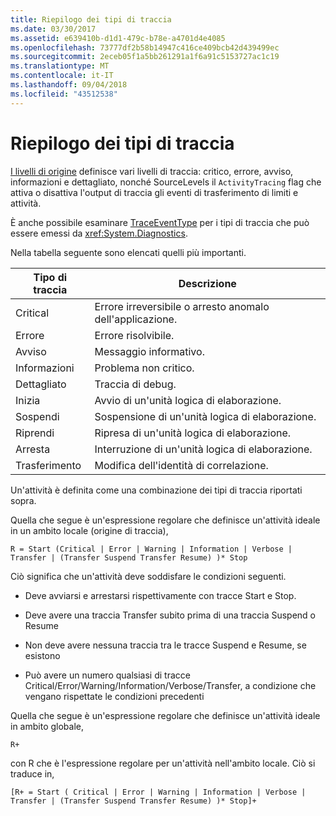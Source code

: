```yaml
---
title: Riepilogo dei tipi di traccia
ms.date: 03/30/2017
ms.assetid: e639410b-d1d1-479c-b78e-a4701d4e4085
ms.openlocfilehash: 73777df2b58b14947c416ce409bcb42d439499ec
ms.sourcegitcommit: 2eceb05f1a5bb261291a1f6a91c5153727ac1c19
ms.translationtype: MT
ms.contentlocale: it-IT
ms.lasthandoff: 09/04/2018
ms.locfileid: "43512538"
---
```

# <a name="trace-type-summary"></a>Riepilogo dei tipi di traccia
[I livelli di origine](https://go.microsoft.com/fwlink/?LinkID=94943) definisce vari livelli di traccia: critico, errore, avviso, informazioni e dettagliato, nonché SourceLevels il `ActivityTracing` flag che attiva o disattiva l'output di traccia gli eventi di trasferimento di limiti e attività.  
  
 È anche possibile esaminare [TraceEventType](https://go.microsoft.com/fwlink/?LinkId=95169) per i tipi di traccia che può essere emessi da <xref:System.Diagnostics>.  
  
 Nella tabella seguente sono elencati quelli più importanti.  
  
|Tipo di traccia|Descrizione|  
|----------------|-----------------|  
|Critical|Errore irreversibile o arresto anomalo dell'applicazione.|  
|Errore|Errore risolvibile.|  
|Avviso|Messaggio informativo.|  
|Informazioni|Problema non critico.|  
|Dettagliato|Traccia di debug.|  
|Inizia|Avvio di un'unità logica di elaborazione.|  
|Sospendi|Sospensione di un'unità logica di elaborazione.|  
|Riprendi|Ripresa di un'unità logica di elaborazione.|  
|Arresta|Interruzione di un'unità logica di elaborazione.|  
|Trasferimento|Modifica dell'identità di correlazione.|  
  
 Un'attività è definita come una combinazione dei tipi di traccia riportati sopra.  
  
 Quella che segue è un'espressione regolare che definisce un'attività ideale in un ambito locale (origine di traccia),  
  
 `R = Start (Critical | Error | Warning | Information | Verbose | Transfer | (Transfer Suspend Transfer Resume) )* Stop`  
  
 Ciò significa che un'attività deve soddisfare le condizioni seguenti.  
  
-   Deve avviarsi e arrestarsi rispettivamente con tracce Start e Stop.  
  
-   Deve avere una traccia Transfer subito prima di una traccia Suspend o Resume  
  
-   Non deve avere nessuna traccia tra le tracce Suspend e Resume, se esistono  
  
-   Può avere un numero qualsiasi di tracce Critical/Error/Warning/Information/Verbose/Transfer, a condizione che vengano rispettate le condizioni precedenti  
  
 Quella che segue è un'espressione regolare che definisce un'attività ideale in ambito globale,  
  
```  
R+   
```  
  
 con R che è l'espressione regolare per un'attività nell'ambito locale. Ciò si traduce in,  
  
```  
[R+ = Start ( Critical | Error | Warning | Information | Verbose | Transfer | (Transfer Suspend Transfer Resume) )* Stop]+  
```

